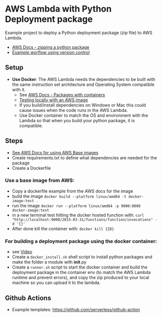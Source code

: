 # AWS Lambda with Python Deployment package

Example project to deploy a Python deployment package (zip file) to AWS Lambda.

- [AWS Docs - zipping a python package](https://docs.aws.amazon.com/lambda/latest/dg/python-package.html)
- [Example worflow using version control](https://stackoverflow.com/questions/78157777/how-to-package-and-deploy-aws-python-lambda-functions-automatically)

## Setup

- **Use Docker**: The AWS Lambda needs the dependencies to be built with the same instruction set architecture and Operating System compatible with it.
  - See [AWS Docs - Packages with containers](https://docs.aws.amazon.com/lambda/latest/dg/python-image.html)
  - [Testing locally with an AWS image](https://gallery.ecr.aws/lambda/python)
  - If you build/install dependencies on Windows or Mac this could cause issues when the code runs in the AWS Lambda.
  - Use Docker container to match the OS and environment with the Lambda so that when you build your python package, it is compatible.

## Steps

- [See AWS Docs for using AWS Base images](https://docs.aws.amazon.com/lambda/latest/dg/python-image.html)
- Create requirements.txt to define what dependencies are needed for the package
- Create a Dockerfile

### Use a base image from AWS:

- Copy a dockerfile example from the AWS docs for the image
- build the image `docker build --platform linux/amd64 -t docker-image:test .`
- run the image `docker run --platform linux/amd64 -p 9000:8080 docker-image:test`
- in a new terminal test hitting the docker hosted function with: `curl "http://localhost:9000/2015-03-31/functions/function/invocations" -d '{}'`
- After done kill the container with: `docker kill {ID}`

### For building a deployment package using the docker container:

- see [Video](https://www.youtube.com/watch?v=ojG-oGmsGZo)
- Create a `docker_install.sh` shell script to install python packages and make the folder a module with **init**.py
- Create a `runner.sh` script to start the docker container and build the deployment package in the container env (to match the AWS Lambda runtime and prevent errors), and copy the zip produced to your local machine so you can upload it to the lambda.

## Github Actions

- Example templates: https://github.com/serverless/github-action
